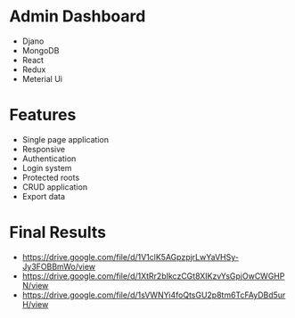# Admin Dashboard

- Djano
- MongoDB
- React
- Redux
- Meterial Ui

# Features

- Single page application
- Responsive
- Authentication
- Login system
- Protected roots
- CRUD application
- Export data

# Final Results

- https://drive.google.com/file/d/1V1clK5AGpzpjrLwYaVHSy-Jy3FOBBmWo/view
- https://drive.google.com/file/d/1XtRr2bIkczCGt8XIKzvYsGpjOwCWGHPN/view
- https://drive.google.com/file/d/1sVWNYi4foQtsGU2p8tm6TcFAyDBd5urH/view
 


